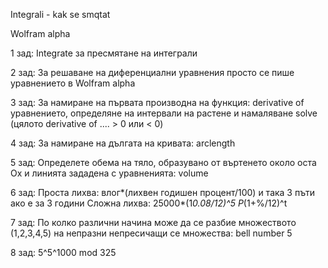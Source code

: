 Integrali - kak se smqtat

Wolfram alpha 

1 зад: Integrate за пресмятане на интеграли

2 зад: За решаване на диференциални уравнения просто се пише уравнението в Wolfram alpha

3 зад: За намиране на първата производна на функция: derivative of уравнението, определяне на интервали на растене и намаляване
solve (цялото derivative of .... > 0 или < 0)

4 зад: За намиране на дългата на кривата: arclength 

5 зад: Определете обема на тяло, образувано от въртенето около оста Ох и линията
зададена с уравненията: volume

6 зад: Проста лихва: влог*(лихвен годишен процент/100) и така 3 пъти ако е за 3 години
       Сложна лихва: 25000*(1*0.08/12)^5 P*(1+%/12)^t 

7 зад: По колко различни начина може да се разбие множеството (1,2,3,4,5) на непразни непресичащи се множества: bell number 5

8 зад: 5^5^1000 mod 325


